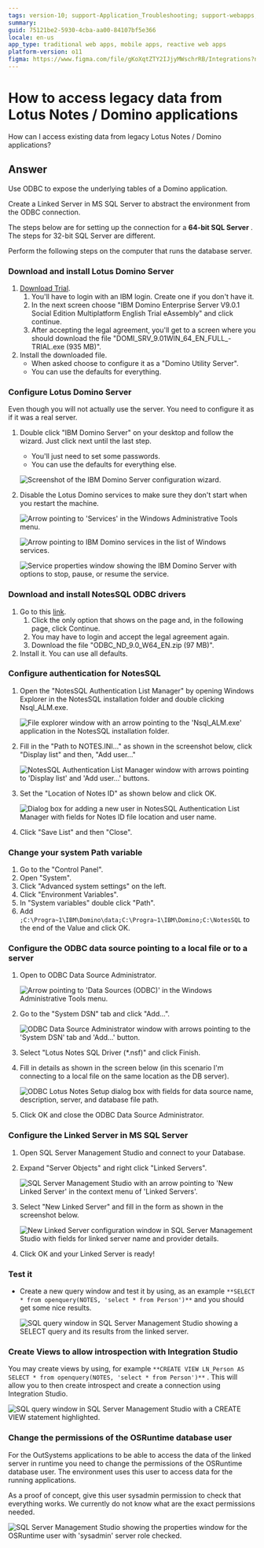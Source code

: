 ```yaml
---
tags: version-10; support-Application_Troubleshooting; support-webapps; lotus notes; domino;
summary: 
guid: 75121be2-5930-4cba-aa00-84107bf5e366
locale: en-us
app_type: traditional web apps, mobile apps, reactive web apps
platform-version: o11
figma: https://www.figma.com/file/gKoXqtZTY2IJjyMWschrRB/Integrations?node-id=1242:293
---
```


# How to access legacy data from Lotus Notes / Domino applications

How can I access existing data from legacy Lotus Notes / Domino applications?

## Answer

Use ODBC to expose the underlying tables of a Domino application.

Create a Linked Server in MS SQL Server to abstract the environment from the ODBC connection.

<div class="info" markdown="1">

The steps below are for setting up the connection for a **64-bit SQL Server** . The steps for 32-bit SQL Server are different.
</div>

Perform the following steps on the computer that runs the database server.

### Download and install Lotus Domino Server

1. [Download Trial](http://www.ibm.com/developerworks/downloads/ls/lsndad/). 
    1. You'll have to login with an IBM login. Create one if you don't have it. 
    1. In the next screen choose "IBM Domino Enterprise Server V9.0.1 Social Edition Multiplatform English Trial eAssembly" and click continue. 
    1. After accepting the legal agreement, you'll get to a screen where you should download the file "DOMI_SRV_9.01WIN_64_EN_FULL_-TRIAL.exe (935 MB)". 
1. Install the downloaded file. 
    * When asked choose to configure it as a "Domino Utility Server". 
    * You can use the defaults for everything. 

### Configure Lotus Domino Server

Even though you will not actually use the server. You need to configure it as if it was a real server.

1. Double click "IBM Domino Server" on your desktop and follow the wizard. Just click next until the last step. 
    * You'll just need to set some passwords. 
    * You can use the defaults for everything else. 

    ![Screenshot of the IBM Domino Server configuration wizard.](images/01.png "IBM Domino Server Configuration Wizard")

1. Disable the Lotus Domino services to make sure they don't start when you restart the machine. 

    ![Arrow pointing to 'Services' in the Windows Administrative Tools menu.](images/02.png "Accessing Services in Administrative Tools")

    ![Arrow pointing to IBM Domino services in the list of Windows services.](images/03.png "List of Services in Windows")

    ![Service properties window showing the IBM Domino Server with options to stop, pause, or resume the service.](images/04.png "IBM Domino Server Service Properties")

### Download and install NotesSQL ODBC drivers

1. Go to this [link](http://www14.software.ibm.com/webapp/download/nochargesearch.jsp?cat=&q0=&pf=&k=ALL&pn=&pid=&rs=&S_TACT=104CBW71&status=Active&S_CMP=&b=&sr=1&q=IBM+ODBC+Driver+for+Notes%2FDomino&ibm-search.x=0&ibm-search.y=0).
    1. Click the only option that shows on the page and, in the following page, click Continue. 
    1. You may have to login and accept the legal agreement again. 
    1. Download the file "ODBC_ND_9.0_W64_EN.zip (97 MB)". 
1. Install it. You can use all defaults. 

### Configure authentication for NotesSQL

1. Open the "NotesSQL Authentication List Manager" by opening Windows Explorer in the NotesSQL installation folder and double clicking Nsql_ALM.exe. 

    ![File explorer window with an arrow pointing to the 'Nsql_ALM.exe' application in the NotesSQL installation folder.](images/05.png "NotesSQL Authentication List Manager")

1. Fill in the "Path to NOTES.INI..." as shown in the screenshot below, click "Display list" and then, "Add user..." 

    ![NotesSQL Authentication List Manager window with arrows pointing to 'Display list' and 'Add user...' buttons.](images/06.png "Configuring NotesSQL Authentication")

1. Set the "Location of Notes ID" as shown below and click OK. 

    ![Dialog box for adding a new user in NotesSQL Authentication List Manager with fields for Notes ID file location and user name.](images/07.png "Adding a New User in NotesSQL Authentication List Manager")

1. Click "Save List" and then "Close". 

### Change your system Path variable

1. Go to the "Control Panel". 
1. Open "System". 
1. Click "Advanced system settings" on the left. 
1. Click "Environment Variables". 
1. In "System variables" double click "Path". 
1. Add `;C:\Progra~1\IBM\Domino\data;C:\Progra~1\IBM\Domino;C:\NotesSQL` to the end of the Value and click OK. 

### Configure the ODBC data source pointing to a local file or to a server

1. Open to ODBC Data Source Administrator. 

    ![Arrow pointing to 'Data Sources (ODBC)' in the Windows Administrative Tools menu.](images/08.png "Accessing ODBC Data Source Administrator")

1. Go to the "System DSN" tab and click "Add...". 

    ![ODBC Data Source Administrator window with arrows pointing to the 'System DSN' tab and 'Add...' button.](images/09.png "Adding a New System DSN in ODBC Data Source Administrator")

1. Select "Lotus Notes SQL Driver (*.nsf)" and click Finish. 
1. Fill in details as shown in the screen below (in this scenario I'm connecting to a local file on the same location as the DB server). 

    ![ODBC Lotus Notes Setup dialog box with fields for data source name, description, server, and database file path.](images/10.png "ODBC Lotus Notes Setup")

1. Click OK and close the ODBC Data Source Administrator. 

### Configure the Linked Server in MS SQL Server

1. Open SQL Server Management Studio and connect to your Database. 
1. Expand "Server Objects" and right click "Linked Servers". 

    ![SQL Server Management Studio with an arrow pointing to 'New Linked Server' in the context menu of 'Linked Servers'.](images/11.png "Creating a New Linked Server in SQL Server Management Studio")

1. Select "New Linked Server" and fill in the form as shown in the screenshot below. 

    ![New Linked Server configuration window in SQL Server Management Studio with fields for linked server name and provider details.](images/12.png "New Linked Server Configuration")

1. Click OK and your Linked Server is ready! 

### Test it

* Create a new query window and test it by using, as an example `**SELECT * from openquery(NOTES, 'select * from Person')**` and you should get some nice results. 

    ![SQL query window in SQL Server Management Studio showing a SELECT query and its results from the linked server.](images/13.png "Testing the Linked Server Connection")

### Create Views to allow introspection with Integration Studio

You may create views by using, for example `**CREATE VIEW LN_Person AS SELECT * from openquery(NOTES, 'select * from Person')**` . This will allow you to then create introspect and create a connection using Integration Studio.

![SQL query window in SQL Server Management Studio with a CREATE VIEW statement highlighted.](images/14.png "Creating a View in SQL Server Management Studio")

### Change the permissions of the OSRuntime database user

For the OutSystems applications to be able to access the data of the linked server in runtime you need to change the permissions of the OSRuntime database user. The environment uses this user to access data for the running applications.

As a proof of concept, give this user sysadmin permission to check that everything works. We currently do not know what are the exact permissions needed.

![SQL Server Management Studio showing the properties window for the OSRuntime user with 'sysadmin' server role checked.](images/15.png "Modifying OSRuntime Database User Permissions")
